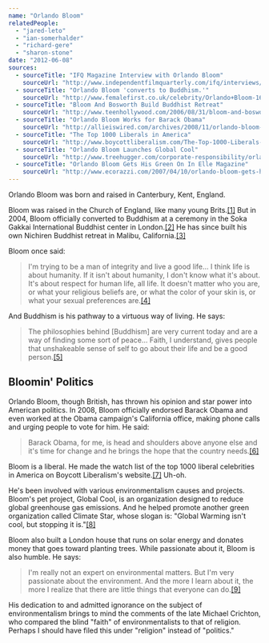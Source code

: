 ```yaml
---
name: "Orlando Bloom"
relatedPeople:
  - "jared-leto"
  - "ian-somerhalder"
  - "richard-gere"
  - "sharon-stone"
date: "2012-06-08"
sources:
  - sourceTitle: "IFQ Magazine Interview with Orlando Bloom"
    sourceUrl: "http://www.independentfilmquarterly.com/ifq/interviews/orlandobloom.htm"
  - sourceTitle: "Orlando Bloom 'converts to Buddhism.'"
    sourceUrl: "http://www.femalefirst.co.uk/celebrity/Orlando+Bloom-1695.html"
  - sourceTitle: "Bloom And Bosworth Build Buddhist Retreat"
    sourceUrl: "http://www.teenhollywood.com/2006/08/31/bloom-and-bosworth-build-buddhist-retreat"
  - sourceTitle: "Orlando Bloom Works for Barack Obama"
    sourceUrl: "http://allieiswired.com/archives/2008/11/orlando-bloom-works-for-barack-obama/"
  - sourceTitle: "The Top 1000 Liberals in America"
    sourceUrl: "http://www.boycottliberalism.com/The-Top-1000-Liberals-in-America.htm"
  - sourceTitle: "Orlando Bloom Launches Global Cool"
    sourceUrl: "http://www.treehugger.com/corporate-responsibility/orlando-bloom-launches-global-cool.html"
  - sourceTitle: "Orlando Bloom Gets His Green On In Elle Magazine"
    sourceUrl: "http://www.ecorazzi.com/2007/04/10/orlando-bloom-gets-his-green-on-in-elle-magazine/"
---
```


Orlando Bloom was born and raised in Canterbury, Kent, England.

Bloom was raised in the Church of England, like many young Brits.<a class="source-citation" href="#http://www.independentfilmquarterly.com/ifq/interviews/orlandobloom.htm" title="IFQ Magazine Interview with Orlando Bloom">[1]</a> But in 2004, Bloom officially converted to Buddhism at a ceremony in the Soka Gakkai International Buddhist center in London.<a class="source-citation" href="#http://www.femalefirst.co.uk/celebrity/Orlando+Bloom-1695.html" title="Orlando Bloom &apos;converts to Buddhism.&apos;">[2]</a> He has since built his own Nichiren Buddhist retreat in Malibu, California.<a class="source-citation" href="#http://www.teenhollywood.com/2006/08/31/bloom-and-bosworth-build-buddhist-retreat" title="Bloom And Bosworth Build Buddhist Retreat">[3]</a>

Bloom once said:

>I'm trying to be a man of integrity and live a good life… I think life is about humanity. If it isn't about humanity, I don't know what it's about. It's about respect for human life, all life. It doesn't matter who you are, or what your religious beliefs are, or what the color of your skin is, or what your sexual preferences are.<a class="source-citation" href="#http://www.independentfilmquarterly.com/ifq/interviews/orlandobloom.htm" title="IFQ Magazine Interview with Orlando Bloom">[4]</a>

And Buddhism is his pathway to a virtuous way of living. He says:

>The philosophies behind [Buddhism] are very current today and are a way of finding some sort of peace… Faith, I understand, gives people that unshakeable sense of self to go about their life and be a good person.<a class="source-citation" href="#http://www.independentfilmquarterly.com/ifq/interviews/orlandobloom.htm" title="IFQ Magazine Interview with Orlando Bloom">[5]</a>

## Bloomin' Politics

Orlando Bloom, though British, has thrown his opinion and star power into American politics. In 2008, Bloom officially endorsed Barack Obama and even worked at the Obama campaign's California office, making phone calls and urging people to vote for him. He said:

>Barack Obama, for me, is head and shoulders above anyone else and it's time for change and he brings the hope that the country needs.<a class="source-citation" href="#http://allieiswired.com/archives/2008/11/orlando-bloom-works-for-barack-obama/" title="Orlando Bloom Works for Barack Obama">[6]</a>

Bloom is a liberal. He made the watch list of the top 1000 liberal celebrities in America on Boycott Liberalism's website.<a class="source-citation" href="#http://www.boycottliberalism.com/The-Top-1000-Liberals-in-America.htm" title="The Top 1000 Liberals in America">[7]</a> Uh-oh.

He's been involved with various environmentalism causes and projects. Bloom's pet project, Global Cool, is an organization designed to reduce global greenhouse gas emissions. And he helped promote another green organization called Climate Star, whose slogan is: "Global Warming isn't cool, but stopping it is."<a class="source-citation" href="#http://www.treehugger.com/corporate-responsibility/orlando-bloom-launches-global-cool.html" title="Orlando Bloom Launches Global Cool">[8]</a>

Bloom also built a London house that runs on solar energy and donates money that goes toward planting trees. While passionate about it, Bloom is also humble. He says:

>I'm really not an expert on environmental matters. But I'm very passionate about the environment. And the more I learn about it, the more I realize that there are little things that everyone can do.<a class="source-citation" href="#http://www.ecorazzi.com/2007/04/10/orlando-bloom-gets-his-green-on-in-elle-magazine/" title="Orlando Bloom Gets His Green On In Elle Magazine">[9]</a>

His dedication to and admitted ignorance on the subject of environmentalism brings to mind the comments of the late Michael Crichton, who compared the blind "faith" of environmentalists to that of religion. Perhaps I should have filed this under "religion" instead of "politics."